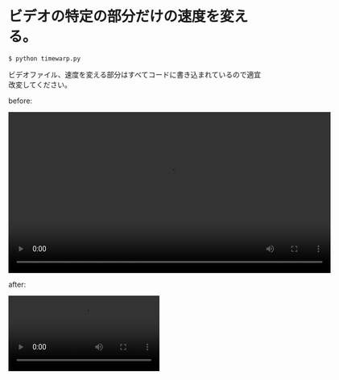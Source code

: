 # ビデオの特定の部分だけの速度を変える。

```
$ python timewarp.py
```

ビデオファイル、速度を変える部分はすべてコードに書き込まれているので適宜改変してください。

before:

<video width=640 height=320 controls>
<source src="tennis.mp4" type="video/mp4">
</video>

after:

<video controls>
<source src="out.mp4" type="video/mp4">
</video>



